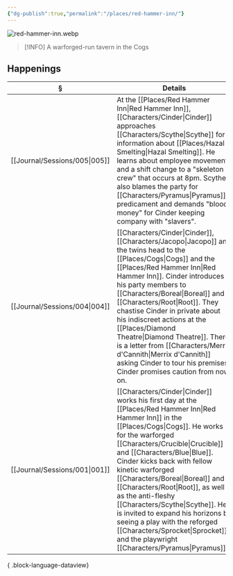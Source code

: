 ```yaml
---
{"dg-publish":true,"permalink":"/places/red-hammer-inn/"}
---
```


![red-hammer-inn.webp](/img/user/z_attachments/red-hammer-inn.webp)

> [!INFO] A warforged-run tavern in the Cogs
## Happenings
| §                                | Details                                                                                                                                                                                                                                                                                                                                                              |
| -------------------------------- | -------------------------------------------------------------------------------------------------------------------------------------------------------------------------------------------------------------------------------------------------------------------------------------------------------------------------------------------------------------------- |
| [[Journal/Sessions/005\|005]] | At the [[Places/Red Hammer Inn\|Red Hammer Inn]], [[Characters/Cinder\|Cinder]] approaches [[Characters/Scythe\|Scythe]] for information about [[Places/Hazal Smelting\|Hazal Smelting]]. He learns about employee movement and a shift change to a "skeleton crew" that occurs at 8pm. Scythe also blames the party for [[Characters/Pyramus\|Pyramus]]'s predicament and demands "blood money" for Cinder keeping company with "slavers".                                  |
| [[Journal/Sessions/004\|004]] | [[Characters/Cinder\|Cinder]], [[Characters/Jacopo\|Jacopo]] and the twins head to the [[Places/Cogs\|Cogs]] and the [[Places/Red Hammer Inn\|Red Hammer Inn]]. Cinder introduces his party members to [[Characters/Boreal\|Boreal]] and [[Characters/Root\|Root]]. They chastise Cinder in private about his indiscreet actions at the [[Places/Diamond Theatre\|Diamond Theatre]]. There is a letter from [[Characters/Merrix d'Cannith\|Merrix d'Cannith]] asking Cinder to tour his premises. Cinder promises caution from now on.  |
| [[Journal/Sessions/001\|001]] | [[Characters/Cinder\|Cinder]] works his first day at the [[Places/Red Hammer Inn\|Red Hammer Inn]] in the [[Places/Cogs\|Cogs]]. He works for the warforged [[Characters/Crucible\|Crucible]] and [[Characters/Blue\|Blue]]. Cinder kicks back with fellow kinetic warforged [[Characters/Boreal\|Boreal]] and [[Characters/Root\|Root]], as well as the anti-fleshy [[Characters/Scythe\|Scythe]]. He is invited to expand his horizons by seeing a play with the reforged [[Characters/Sprocket\|Sprocket]] and the playwright [[Characters/Pyramus\|Pyramus]]. |

{ .block-language-dataview}